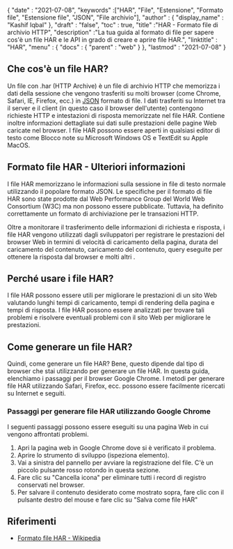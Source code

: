 {
  "date" : "2021-07-08",
  "keywords" :["HAR", "File", "Estensione", "Formato file", "Estensione file", "JSON", "File archivio"],
  "author" : {
    "display_name" : "Kashif Iqbal"
},
  "draft" : "false",
  "toc" : true,
  "title" :"HAR - Formato file di archivio HTTP",
  "description" :"La tua guida al formato di file per sapere cos'è un file HAR e le API in grado di creare e aprire file HAR.",
  "linktitle" : "HAR",
  "menu" : {
    "docs" : {
      "parent" : "web"
}
},
  "lastmod" : "2021-07-08"
}

## Che cos'è un file HAR?

Un file con .har (HTTP Archive) è un file di archivio HTTP che memorizza i dati della sessione che vengono trasferiti su molti browser (come Chrome, Safari, IE, Firefox, ecc.) in [JSON](/it/web/json/) formato di file. I dati trasferiti su Internet tra il server e il client (in questo caso il browser dell'utente) contengono richieste HTTP e intestazioni di risposta memorizzate nel file HAR. Contiene inoltre informazioni dettagliate sui dati sulle prestazioni delle pagine Web caricate nel browser. I file HAR possono essere aperti in qualsiasi editor di testo come Blocco note su Microsoft Windows OS e TextEdit su Apple MacOS.

## Formato file HAR - Ulteriori informazioni

I file HAR memorizzano le informazioni sulla sessione in file di testo normale utilizzando il popolare formato JSON. Le specifiche per il formato di file HAR sono state prodotte dal Web Performance Group del World Web Consortium (W3C) ma non possono essere pubblicate. Tuttavia, ha definito correttamente un formato di archiviazione per le transazioni HTTP.

Oltre a monitorare il trasferimento delle informazioni di richiesta e risposta, i file HAR vengono utilizzati dagli sviluppatori per registrare le prestazioni del browser Web in termini di velocità di caricamento della pagina, durata del caricamento del contenuto, caricamento del contenuto, query eseguite per ottenere la risposta dal browser e molti altri .

## Perché usare i file HAR?

I file HAR possono essere utili per migliorare le prestazioni di un sito Web valutando lunghi tempi di caricamento, tempi di rendering della pagina e tempi di risposta. I file HAR possono essere analizzati per trovare tali problemi e risolvere eventuali problemi con il sito Web per migliorare le prestazioni.

## Come generare un file HAR?

Quindi, come generare un file HAR? Bene, questo dipende dal tipo di browser che stai utilizzando per generare un file HAR. In questa guida, elenchiamo i passaggi per il browser Google Chrome. I metodi per generare file HAR utilizzando Safari, Firefox, ecc. possono essere facilmente ricercati su Internet e seguiti.

### Passaggi per generare file HAR utilizzando Google Chrome

I seguenti passaggi possono essere eseguiti su una pagina Web in cui vengono affrontati problemi.

1. Apri la pagina web in Google Chrome dove si è verificato il problema.
1. Aprire lo strumento di sviluppo (ispeziona elemento).
1. Vai a sinistra del pannello per avviare la registrazione del file. C'è un piccolo pulsante rosso rotondo in questa sezione.
1. Fare clic su "Cancella icona" per eliminare tutti i record di registro conservati nel browser.
1. Per salvare il contenuto desiderato come mostrato sopra, fare clic con il pulsante destro del mouse e fare clic su "Salva come file HAR"

## Riferimenti

* [Formato file HAR - Wikipedia](https://en.wikipedia.org/wiki/HAR_(file_format))

